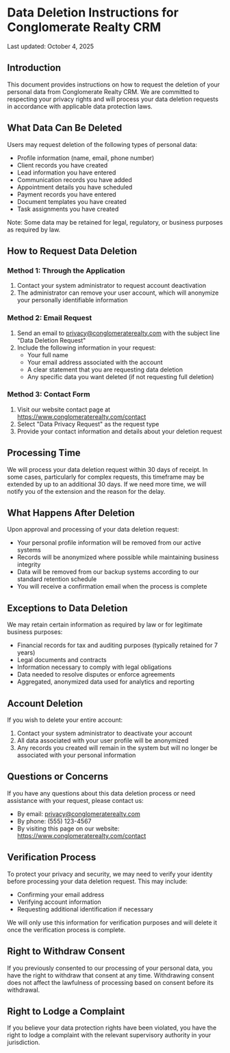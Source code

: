 # Data Deletion Instructions for Conglomerate Realty CRM

Last updated: October 4, 2025

## Introduction

This document provides instructions on how to request the deletion of your personal data from Conglomerate Realty CRM. We are committed to respecting your privacy rights and will process your data deletion requests in accordance with applicable data protection laws.

## What Data Can Be Deleted

Users may request deletion of the following types of personal data:
- Profile information (name, email, phone number)
- Client records you have created
- Lead information you have entered
- Communication records you have added
- Appointment details you have scheduled
- Payment records you have entered
- Document templates you have created
- Task assignments you have created

Note: Some data may be retained for legal, regulatory, or business purposes as required by law.

## How to Request Data Deletion

### Method 1: Through the Application
1. Contact your system administrator to request account deactivation
2. The administrator can remove your user account, which will anonymize your personally identifiable information

### Method 2: Email Request
1. Send an email to privacy@conglomeraterealty.com with the subject line "Data Deletion Request"
2. Include the following information in your request:
   - Your full name
   - Your email address associated with the account
   - A clear statement that you are requesting data deletion
   - Any specific data you want deleted (if not requesting full deletion)

### Method 3: Contact Form
1. Visit our website contact page at https://www.conglomeraterealty.com/contact
2. Select "Data Privacy Request" as the request type
3. Provide your contact information and details about your deletion request

## Processing Time

We will process your data deletion request within 30 days of receipt. In some cases, particularly for complex requests, this timeframe may be extended by up to an additional 30 days. If we need more time, we will notify you of the extension and the reason for the delay.

## What Happens After Deletion

Upon approval and processing of your data deletion request:
- Your personal profile information will be removed from our active systems
- Records will be anonymized where possible while maintaining business integrity
- Data will be removed from our backup systems according to our standard retention schedule
- You will receive a confirmation email when the process is complete

## Exceptions to Data Deletion

We may retain certain information as required by law or for legitimate business purposes:
- Financial records for tax and auditing purposes (typically retained for 7 years)
- Legal documents and contracts
- Information necessary to comply with legal obligations
- Data needed to resolve disputes or enforce agreements
- Aggregated, anonymized data used for analytics and reporting

## Account Deletion

If you wish to delete your entire account:
1. Contact your system administrator to deactivate your account
2. All data associated with your user profile will be anonymized
3. Any records you created will remain in the system but will no longer be associated with your personal information

## Questions or Concerns

If you have any questions about this data deletion process or need assistance with your request, please contact us:
- By email: privacy@conglomeraterealty.com
- By phone: (555) 123-4567
- By visiting this page on our website: https://www.conglomeraterealty.com/contact

## Verification Process

To protect your privacy and security, we may need to verify your identity before processing your data deletion request. This may include:
- Confirming your email address
- Verifying account information
- Requesting additional identification if necessary

We will only use this information for verification purposes and will delete it once the verification process is complete.

## Right to Withdraw Consent

If you previously consented to our processing of your personal data, you have the right to withdraw that consent at any time. Withdrawing consent does not affect the lawfulness of processing based on consent before its withdrawal.

## Right to Lodge a Complaint

If you believe your data protection rights have been violated, you have the right to lodge a complaint with the relevant supervisory authority in your jurisdiction.